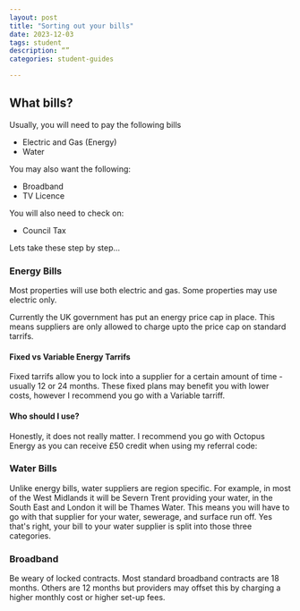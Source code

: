 ```yaml
---
layout: post
title: "Sorting out your bills"
date: 2023-12-03
tags: student
description: “”
categories: student-guides

---
```


## What bills?

Usually, you will need to pay the following bills

- Electric and Gas (Energy)
- Water

You may also want the following:

- Broadband
- TV Licence 

You will also need to check on:

- Council Tax

Lets take these step by step...

### Energy Bills

Most properties will use both electric and gas. Some properties may use electric only.

Currently the UK government has put an energy price cap in place. This means suppliers are only allowed to charge upto the price cap on standard tarrifs.

#### Fixed vs Variable Energy Tarrifs

Fixed tarrifs allow you to lock into a supplier for a certain amount of time - usually 12 or 24 months. These fixed plans may benefit you with lower costs, however I recommend you go with a Variable tarriff.

#### Who should I use?

Honestly, it does not really matter. I recommend you go with Octopus Energy as you can receive £50 credit when using my referral code: 

### Water Bills

Unlike energy bills, water suppliers are region specific. For example, in most of the West Midlands it will be Severn Trent providing your water, in the South East and London it will be Thames Water. This means you will have to go with that supplier for your water, sewerage, and surface run off. Yes that's right, your bill to your water supplier is split into those three categories.

### Broadband

Be weary of locked contracts. Most standard broadband contracts are 18 months. Others are 12 months but providers may offset this by charging a higher monthly cost or higher set-up fees. 